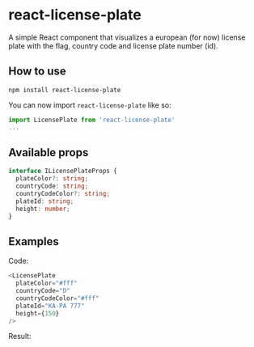 # react-license-plate

A simple React component that visualizes a european (for now) license plate with the flag, country code and license plate number (id).

## How to use

`npm install react-license-plate`

You can now import `react-license-plate` like so:

```js
import LicensePlate from 'react-license-plate'
...
```

## Available props

```ts
interface ILicensePlateProps {
  plateColor?: string;
  countryCode: string;
  countryCodeColor?: string;
  plateId: string;
  height: number;
}
```

## Examples

Code:

```js
<LicensePlate
  plateColor="#fff"
  countryCode="D"
  countryCodeColor="#fff"
  plateId="KA-PA 777"
  height={150}
/>
```

Result:

